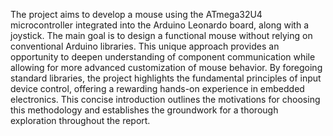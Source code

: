 
The project aims to develop a mouse using the ATmega32U4 microcontroller integrated into the Arduino Leonardo board, along with a joystick. The main goal is to design a functional mouse without relying on conventional Arduino libraries. This unique approach provides an opportunity to deepen understanding of component communication while allowing for more advanced customization of mouse behavior. By foregoing standard libraries, the project highlights the fundamental principles of input device control, offering a rewarding hands-on experience in embedded electronics. This concise introduction outlines the motivations for choosing this methodology and establishes the groundwork for a thorough exploration throughout the report.
